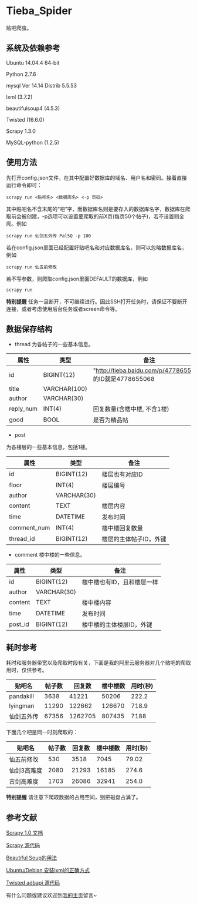 # Tieba_Spider
贴吧爬虫。

## 系统及依赖参考
Ubuntu 14.04.4 64-bit

Python 2.7.6

mysql Ver 14.14 Distrib 5.5.53

lxml (3.7.2)

beautifulsoup4 (4.5.3)

Twisted (16.6.0)

Scrapy 1.3.0

MySQL-python (1.2.5)

## 使用方法
先打开config.json文件，在其中配置好数据库的域名、用户名和密码。接着直接运行命令即可：
```
scrapy run <贴吧名> <数据库名> <-p 页码>
```
其中贴吧名不含末尾的“吧”字，而数据库名则是要存入的数据库名字，数据库在爬取前会被创建，-p选项可以设置要爬取的前X页(每页50个帖子)，若不设置则全爬。例如
```
scrapy run 仙剑五外传 Pal5Q -p 100
```
若在config.json里面已经配置好贴吧名和对应数据库名，则可以忽略数据库名，例如
```
scrapy run 仙五前修改
```
若不写参数，则爬取config.json里面DEFAULT的数据库，例如
```
scrapy run
```
**特别提醒** 任务一旦断开，不可继续进行。因此SSH打开任务时，请保证不要断开连接，或者考虑使用后台任务或者screen命令等。

## 数据保存结构
 - thread
为各帖子的一些基本信息。

|属性|类型|备注|
|----|---|----|
|id|BIGINT(12)|"http://tieba.baidu.com/p/4778655068" 的ID就是4778655068|
|title|VARCHAR(100)| |
|author|VARCHAR(30)| |
|reply_num|INT(4)|回复数量(含楼中楼, 不含1楼)|
|good|BOOL|是否为精品帖|


 - post

为各楼层的一些基本信息，包括1楼。

|属性|类型|备注|
|----|----|---|
|id|BIGINT(12)|楼层也有对应ID|
|floor|INT(4)|楼层编号|
|author|VARCHAR(30)| |
|content|TEXT|楼层内容|
|time|DATETIME|发布时间|
|comment_num|INT(4)|楼中楼回复数量|
|thread_id|BIGINT(12)|楼层的主体帖子ID，外键|


 - comment
楼中楼的一些信息。

|属性|类型|备注|
|----|----|---|
|id|BIGINT(12)|楼中楼也有ID，且和楼层一样|
|author|VARCHAR(30)| |
|content|TEXT|楼中楼内容|
|time|DATETIME|发布时间|
|post_id|BIGINT(12)|楼中楼的主体楼层ID，外键|

## 耗时参考
耗时和服务器带宽以及爬取时段有关，下面是我的阿里云服务器对几个贴吧的爬取用时，仅供参考。

|贴吧名|帖子数|回复数|楼中楼数|用时(秒)|
|------|-----|-----|--------|-------|
|pandakill|3638|41221|50206|222.2|
|lyingman|11290|122662|126670|718.9|
|仙剑五外传|67356|1262705|807435|7188|

下面几个吧是同一时刻爬取的：

|贴吧名|帖子数|回复数|楼中楼数|用时(秒)|
|------|-----|-----|--------|-------|
|仙五前修改|530|3518|7045|79.02|
|仙剑3高难度|2080|21293|16185|274.6|
|古剑高难度|1703|26086|32941|254.0|

**特别提醒** 请注意下爬取数据的占用空间，别把磁盘占满了。

## 参考文献
[Scrapy 1.0 文档][1]

[Scrapy 源代码][2]

[Beautiful Soup的用法][3]

[Ubuntu/Debian 安装lxml的正确方式][4]

[Twisted adbapi 源代码][5]

有什么问题或建议欢迎到[我的主页][6]留言~


  [1]: http://scrapy-chs.readthedocs.io/zh_CN/1.0/
  [2]: https://coding.net/u/fmyl/p/scrapy
  [3]: https://cuiqingcai.com/1319.html
  [4]: http://www.cnblogs.com/numbbbbb/p/3434519.html
  [5]: https://github.com/twisted/twisted/blob/twisted-16.5.0/src/twisted/enterprise/adbapi.py
  [6]: http://aqua.hk.cn
